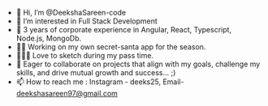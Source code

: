 - 👋 Hi, I’m @DeekshaSareen-code
- 👀 I’m interested in Full Stack Development
- 🌱 3 years of corporate experience in Angular, React, Typescript, Node.js, MongoDb.
- 🎅🏻 Working on my own secret-santa app for the season.
- 🧑🏻‍🎨 Love to sketch during my pass time.
- 💞️ Eager to collaborate on projects that align with my goals, challenge my skills, and drive mutual growth and success... ;)
- 📫 How to reach me : Instagram - deeks25, Email- deekshasareen97@gmail.com

<!---
DeekshaSareen-code/DeekshaSareen-code is a ✨ special ✨ repository because its `README.md` (this file) appears on your GitHub profile.
You can click the Preview link to take a look at your changes.
--->
